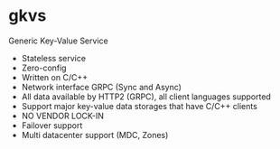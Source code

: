 # gkvs
Generic Key-Value Service

* Stateless service
* Zero-config
* Written on C/C++
* Network interface GRPC (Sync and Async)
* All data available by HTTP2 (GRPC), all client languages supported
* Support major key-value data storages that have C/C++ clients
* NO VENDOR LOCK-IN
* Failover support
* Multi datacenter support (MDC, Zones)

